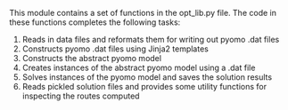 This module contains a set of functions in the opt_lib.py file. The code in these functions completes the following tasks:

1. Reads in data files and reformats them for writing out pyomo .dat files
2. Constructs pyomo .dat files using Jinja2 templates
3. Constructs the abstract pyomo model
4. Creates instances of the abstract pyomo model using a .dat file
5. Solves instances of the pyomo model and saves the solution results
6. Reads pickled solution files and provides some utility functions for inspecting the routes computed 
